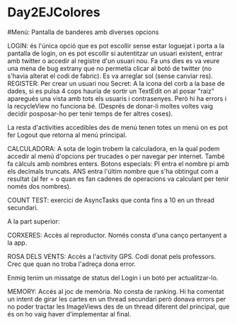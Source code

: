 # Day2EJColores

#Menú: Pantalla de banderes amb diverses opcions

LOGIN: és l'única opció que es pot escollir sense estar loguejat i porta a la pantalla de login, on es pot escollir si autentitzar
un usuari existent, entrar amb twitter o accedir al registre d'un usuari nou. Fa uns dies es va veure una mena de bug extrany que 
no permetía clicar al botó de twitter (no s'havia alterat el codi de fabric). Es va arreglar sol (sense canviar res).
        REGISTER: Per crear un usuari nou
        Secret: A la icona del corb a la base de dades, si es pulsa 4 cops hauria de sortir un TextEdit on al posar "raiz"
        aparegués una vista amb tots els usuaris i contrasenyes. Però hi ha errors i la recycleView no funciona bé. (Després
        de donar-li moltes voltes vaig decidir posposar-ho per tenir temps de fer altres coses).

La resta d'activities accedibles des de menú tenen totes un menú on es pot fer Logout que retorna al menú principal.

CALCULADORA: A sota de login trobem la calculadora, en la qual podem accedir al menú d'opcions per trucades o per navegar per
internet. També fa càlculs amb nombres enters. Botons especials: PI entra el nombre pi amb els decimals truncats. ANS entra
l'últim nombre que s'ha obtingut com a resultat (al fer = o quan es fan cadenes de operacions va calculant per tenir només 
dos nombres).

COUNT TEST: exercici de AsyncTasks que conta fins a 10 en un thread secundari.

A la part superior:

CORXERES: Accès al reproductor. Només consta d'una canço pertanyent a la app.

ROSA DELS VENTS: Accès a l'activity GPS. Codi donat pels professors. Crec que quan no troba l'adreça dona error.

Enmig tenim un missatge de status del Login i un botó per actualitzar-lo.

MEMORY: Accés al joc de memòria. No consta de ranking. Hi ha comentat un intent de girar les cartes en un thread secundari
però donava errors per no poder tractar les ImageViews des de un thread diferent del principal, que és on ho vaig haver
d'implementar al final.
